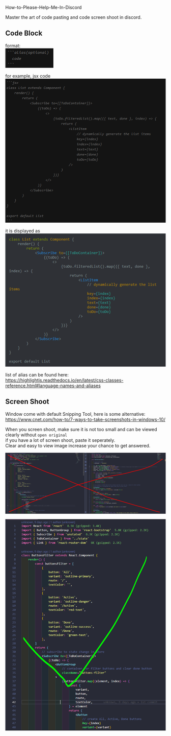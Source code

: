 How-to-Please-Help-Me-In-Discord

Master the art of code pasting and code screen shoot in discord.

## Code Block

format:  
![](./img/format.png)

for example, jsx code  
![](./img/jsx.png)

it is displayed as  
![](./img/jsx2.png)

list of alias can be found here:   
https://highlightjs.readthedocs.io/en/latest/css-classes-reference.html#language-names-and-aliases

## Screen Shoot

Window come with default Snipping Tool, here is some alternative:  
https://www.cnet.com/how-to/7-ways-to-take-screenshots-in-windows-10/

When you screen shoot, make sure it is not too small and can be viewed clearly without `open original`  
if you have a lot of screen shoot, paste it seperately.  
Clear and easy to view image increase your chance to get answered.

![](./img/screen1.png)

![](./img/screen2.png)
